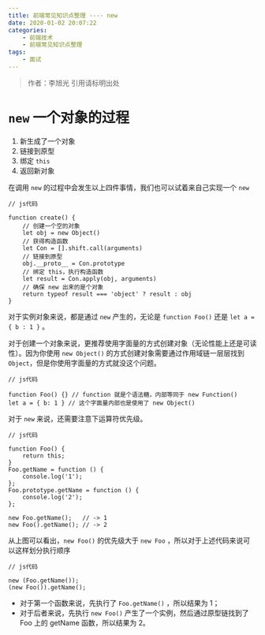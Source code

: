 ```yaml
---
title: 前端常见知识点整理 ---- new
date: 2020-01-02 20:07:22
categories: 
    - 前端技术
    - 前端常见知识点整理
tags: 
	- 面试
---
```

> 作者：李旭光
> 引用请标明出处


# `new` 一个对象的过程
1. 新生成了一个对象
2. 链接到原型
3. 绑定 `this`
4. 返回新对象
   
在调用 `new` 的过程中会发生以上四件事情，我们也可以试着来自己实现一个 `new`

```
// js代码

function create() {
    // 创建一个空的对象
    let obj = new Object()
    // 获得构造函数
    let Con = [].shift.call(arguments)
    // 链接到原型
    obj.__proto__ = Con.prototype
    // 绑定 this，执行构造函数
    let result = Con.apply(obj, arguments)
    // 确保 new 出来的是个对象
    return typeof result === 'object' ? result : obj
}
```

对于实例对象来说，都是通过 `new` 产生的，无论是 `function Foo()` 还是 `let a = { b : 1 }` 。

对于创建一个对象来说，更推荐使用字面量的方式创建对象（无论性能上还是可读性）。因为你使用 `new Object()` 的方式创建对象需要通过作用域链一层层找到 `Object`，但是你使用字面量的方式就没这个问题。
```
// js代码

function Foo() {} // function 就是个语法糖，内部等同于 new Function()
let a = { b: 1 } // 这个字面量内部也是使用了 new Object()
```
对于 `new` 来说，还需要注意下运算符优先级。

```
// js代码

function Foo() {
    return this;
}
Foo.getName = function () {
    console.log('1');
};
Foo.prototype.getName = function () {
    console.log('2');
};

new Foo.getName();   // -> 1
new Foo().getName(); // -> 2
```

从上图可以看出，`new Foo()` 的优先级大于 `new Foo` ，所以对于上述代码来说可以这样划分执行顺序
```
// js代码

new (Foo.getName());
(new Foo()).getName();
```

- 对于第一个函数来说，先执行了 `Foo.getName()` ，所以结果为 1；
- 对于后者来说，先执行 `new Foo()` 产生了一个实例，然后通过原型链找到了 Foo 上的 getName 函数，所以结果为 2。